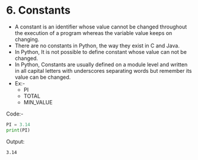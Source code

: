 # 6. Constants

- A constant is an identifier whose value cannot be changed throughout the execution of a program whereas the variable value keeps on changing.
- There are no constants in Python, the way they exist in C and Java. 
- In Python, It is not possible to define constant whose value can not be changed.
- In Python, Constants are usually defined on a module level and written in all capital letters with underscores separating words but remember its value can be changed.
- Ex:- 
    - PI
    - TOTAL
    - MIN_VALUE

Code:-
```python
PI = 3.14
print(PI)
```
Output:
```bash
3.14
```
